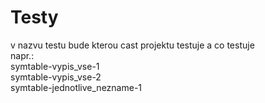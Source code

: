 # Testy

v nazvu testu bude kterou cast projektu testuje a co testuje <br/>
napr.: <br/>
    symtable-vypis_vse-1 <br/>
    symtable-vypis_vse-2 <br/>
    symtable-jednotlive_nezname-1
